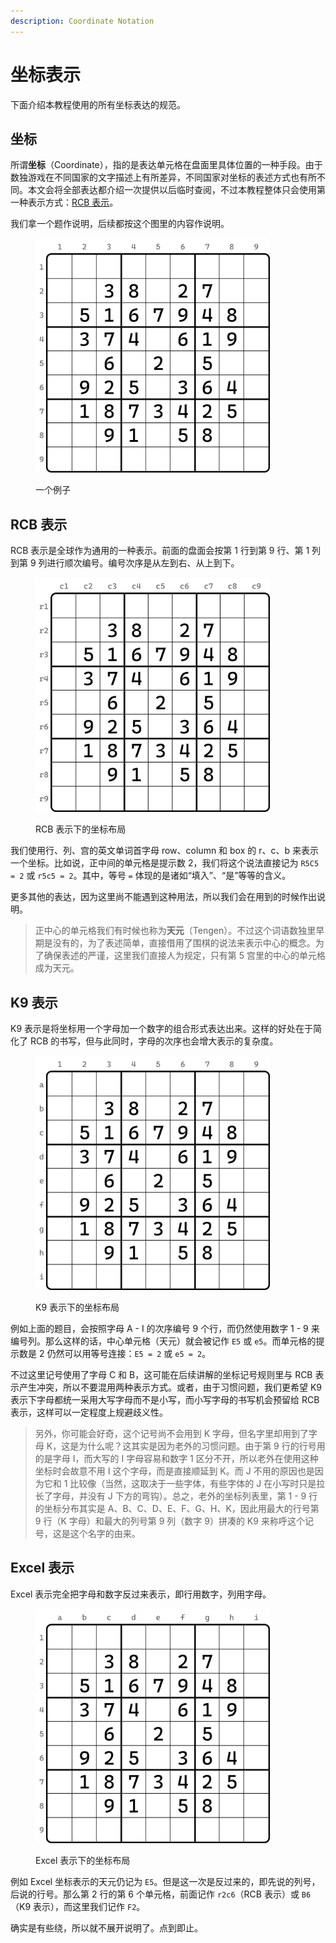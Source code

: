 ```yaml
---
description: Coordinate Notation
---
```


# 坐标表示

下面介绍本教程使用的所有坐标表达的规范。

## 坐标 <a href="#intro-to-coordinates" id="intro-to-coordinates"></a>

所谓**坐标**（Coordinate），指的是表达单元格在盘面里具体位置的一种手段。由于数独游戏在不同国家的文字描述上有所差异，不同国家对坐标的表述方式也有所不同。本文会将全部表达都介绍一次提供以后临时查阅，不过本教程整体只会使用第一种表示方式：[RCB 表示](02-coordinate-notation.md#rcb-notation)。

我们拿一个题作说明，后续都按这个图里的内容作说明。

<figure><img src="../.gitbook/assets/image (10) (1).png" alt="" width="375"><figcaption><p>一个例子</p></figcaption></figure>

## RCB 表示 <a href="#rcb-notation" id="rcb-notation"></a>

RCB 表示是全球作为通用的一种表示。前面的盘面会按第 1 行到第 9 行、第 1 列到第 9 列进行顺次编号。编号次序是从左到右、从上到下。

<figure><img src="../.gitbook/assets/image (1) (1) (1) (1) (1) (1) (1).png" alt="" width="375"><figcaption><p>RCB 表示下的坐标布局</p></figcaption></figure>

我们使用行、列、宫的英文单词首字母 row、column 和 box 的 r、c、b 来表示一个坐标。比如说，正中间的单元格是提示数 2，我们将这个说法直接记为 `R5C5 = 2` 或 `r5c5 = 2`。其中，等号 `=` 体现的是诸如“填入”、“是”等等的含义。

更多其他的表达，因为这里尚不能遇到这种用法，所以我们会在用到的时候作出说明。

> 正中心的单元格我们有时候也称为**天元**（Tengen）。不过这个词语数独里早期是没有的，为了表述简单，直接借用了围棋的说法来表示中心的概念。为了确保表述的严谨，这里我们直接人为规定，只有第 5 宫里的中心的单元格成为天元。

## K9 表示 <a href="#k9-notation" id="k9-notation"></a>

K9 表示是将坐标用一个字母加一个数字的组合形式表达出来。这样的好处在于简化了 RCB 的书写，但与此同时，字母的次序也会增大表示的复杂度。

<figure><img src="../.gitbook/assets/image (2) (1) (1) (1) (1) (1).png" alt="" width="375"><figcaption><p>K9 表示下的坐标布局</p></figcaption></figure>

例如上面的题目，会按照字母 A - I 的次序编号 9 个行，而仍然使用数字 1 - 9 来编号列。那么这样的话，中心单元格（天元）就会被记作 `E5` 或 `e5`。而单元格的提示数是 2 仍然可以用等号连接：`E5 = 2` 或 `e5 = 2`。

不过这里记号使用了字母 C 和 B，这可能在后续讲解的坐标记号规则里与 RCB 表示产生冲突，所以不要混用两种表示方式。或者，由于习惯问题，我们更希望 K9 表示下字母都统一采用大写字母而不是小写，而小写字母的书写机会预留给 RCB 表示，这样可以一定程度上规避歧义性。

> 另外，你可能会好奇，这个记号尚不会用到 K 字母，但名字里却用到了字母 K，这是为什么呢？这其实是因为老外的习惯问题。由于第 9 行的行号用的是字母 I，而大写的 I 字母容易和数字 1 区分不开，所以老外在使用这种坐标时会故意不用 I 这个字母，而是直接顺延到 K。而 J 不用的原因也是因为它和 1 比较像（当然，这取决于一些字体，有些字体的 J 在小写时只是拉长了字母，并没有 J 下方的弯钩）。总之，老外的坐标列表里，第 1 - 9 行的坐标分布其实是 A、B、C、D、E、F、G、H、K，因此用最大的行号第 9 行（K 字母）和最大的列号第 9 列（数字 9）拼凑的 K9 来称呼这个记号，这是这个名字的由来。

## Excel 表示 <a href="#excel-notation" id="excel-notation"></a>

Excel 表示完全把字母和数字反过来表示，即行用数字，列用字母。

<figure><img src="../.gitbook/assets/image (3) (1) (1) (1) (1) (1).png" alt="" width="375"><figcaption><p>Excel 表示下的坐标布局</p></figcaption></figure>

例如 Excel 坐标表示的天元仍记为 `E5`。但是这一次是反过来的，即先说的列号，后说的行号。那么第 2 行的第 6 个单元格，前面记作 `r2c6`（RCB 表示）或 `B6`（K9 表示），而这里我们记作 `F2`。

确实是有些绕，所以就不展开说明了。点到即止。
